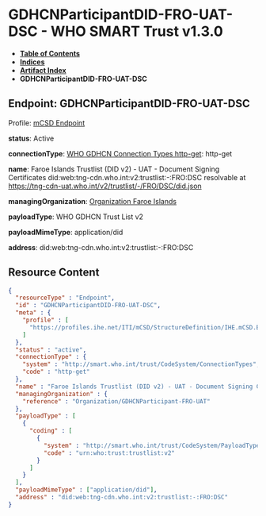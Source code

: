 # GDHCNParticipantDID-FRO-UAT-DSC - WHO SMART Trust v1.3.0

* [**Table of Contents**](toc.md)
* [**Indices**](indices.md)
* [**Artifact Index**](artifacts.md)
* **GDHCNParticipantDID-FRO-UAT-DSC**

## Endpoint: GDHCNParticipantDID-FRO-UAT-DSC

Profile: [mCSD Endpoint](https://profiles.ihe.net/ITI/mCSD/4.0.0/StructureDefinition-IHE.mCSD.Endpoint.html)

**status**: Active

**connectionType**: [WHO GDHCN Connection Types http-get](CodeSystem-ConnectionTypes.md#ConnectionTypes-http-get): http-get

**name**: Faroe Islands Trustlist (DID v2) - UAT - Document Signing Certificates did:web:tng-cdn.who.int:v2:trustlist:-:FRO:DSC resolvable at https://tng-cdn-uat.who.int/v2/trustlist/-/FRO/DSC/did.json

**managingOrganization**: [Organization Faroe Islands](Organization-GDHCNParticipant-FRO-UAT.md)

**payloadType**: WHO GDHCN Trust List v2

**payloadMimeType**: application/did

**address**: did:web:tng-cdn.who.int:v2:trustlist:-:FRO:DSC



## Resource Content

```json
{
  "resourceType" : "Endpoint",
  "id" : "GDHCNParticipantDID-FRO-UAT-DSC",
  "meta" : {
    "profile" : [
      "https://profiles.ihe.net/ITI/mCSD/StructureDefinition/IHE.mCSD.Endpoint"
    ]
  },
  "status" : "active",
  "connectionType" : {
    "system" : "http://smart.who.int/trust/CodeSystem/ConnectionTypes",
    "code" : "http-get"
  },
  "name" : "Faroe Islands Trustlist (DID v2) - UAT - Document Signing Certificates\ndid:web:tng-cdn.who.int:v2:trustlist:-:FRO:DSC\nresolvable at https://tng-cdn-uat.who.int/v2/trustlist/-/FRO/DSC/did.json",
  "managingOrganization" : {
    "reference" : "Organization/GDHCNParticipant-FRO-UAT"
  },
  "payloadType" : [
    {
      "coding" : [
        {
          "system" : "http://smart.who.int/trust/CodeSystem/PayloadTypes",
          "code" : "urn:who:trust:trustlist:v2"
        }
      ]
    }
  ],
  "payloadMimeType" : ["application/did"],
  "address" : "did:web:tng-cdn.who.int:v2:trustlist:-:FRO:DSC"
}

```
